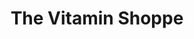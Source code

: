 ---
title: "The Vitamin Shoppe"
url: /evergreen-park/the-vitamin-shoppe/
shop: Nahrungsergänzung
---